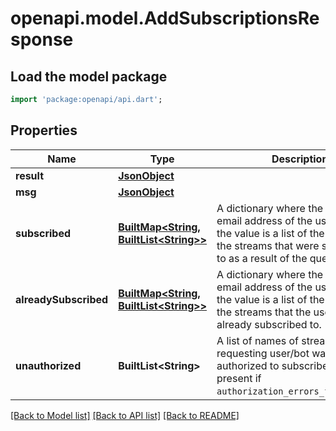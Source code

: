 # openapi.model.AddSubscriptionsResponse

## Load the model package
```dart
import 'package:openapi/api.dart';
```

## Properties
Name | Type | Description | Notes
------------ | ------------- | ------------- | -------------
**result** | [**JsonObject**](.md) |  | 
**msg** | [**JsonObject**](.md) |  | 
**subscribed** | [**BuiltMap&lt;String, BuiltList&lt;String&gt;&gt;**](BuiltList.md) | A dictionary where the key is the email address of the user/bot and the value is a list of the names of the streams that were subscribed to as a result of the query.  | [optional] 
**alreadySubscribed** | [**BuiltMap&lt;String, BuiltList&lt;String&gt;&gt;**](BuiltList.md) | A dictionary where the key is the email address of the user/bot and the value is a list of the names of the streams that the user/bot is already subscribed to.  | [optional] 
**unauthorized** | **BuiltList&lt;String&gt;** | A list of names of streams that the requesting user/bot was not authorized to subscribe to.  Only present if `authorization_errors_fatal=false`.  | [optional] 

[[Back to Model list]](../README.md#documentation-for-models) [[Back to API list]](../README.md#documentation-for-api-endpoints) [[Back to README]](../README.md)


